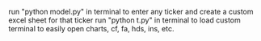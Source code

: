 run "python model.py" in terminal to enter any ticker and create a custom excel sheet for that ticker
run "python t.py" in terminal to load custom terminal to easily open charts, cf, fa, hds, ins, etc. 
